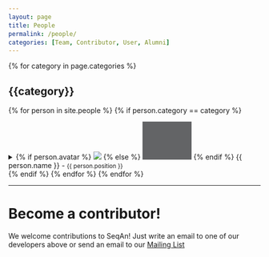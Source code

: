 ```yaml
---
layout: page
title: People
permalink: /people/
categories: [Team, Contributor, User, Alumni]
---
```


{% for category in page.categories %}
## {{category}}
{% for person in site.people %}
{% if person.category == category %}
<details markdown="1">
<summary class="person">
{% if person.avatar %}
<img class="avatar" src="{{person.avatar  | relative_url}}">
{% else %}
<img class="avatar" src="/assets/images/people/avatar-dummy.png">
{% endif %}
{{ person.name }} - <small>{{ person.position }}</small>
</summary>
<div class="person-div" markdown="1">
<div class="bio" markdown="1">
{% if person.content.size > 1 %}
#### Biography:
{{ person.content | markdownify }}
{% endif %}
{%- if person.social_links %}
#### Get in touch:
  {%- include social.html social=person.social_links -%}
{% endif %}
</div>
</div>
</details>
{% endif %}
{% endfor %}
{% endfor %}

----

# Become a contributor!

We welcome contributions to SeqAn!
Just write an email to one of our developers above or send an email to our
[Mailing List](https://lists.fu-berlin.de/listinfo/seqan-dev#subscribe)
